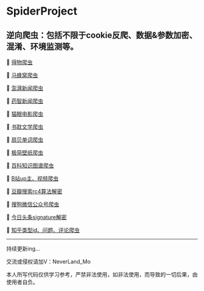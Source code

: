 # SpiderProject

## __逆向爬虫：包括不限于cookie反爬、数据&参数加密、混淆、环境监测等。__

🚩 [得物爬虫](https://github.com/Neverlandsyb/SpiderProject/blob/main/DeWuSpider)

🚩 [马蜂窝爬虫](https://github.com/Neverlandsyb/SpiderProject/blob/main/MafengwoSpider)

🚩 [澎湃新闻爬虫](https://github.com/Neverlandsyb/SpiderProject/blob/main/PengpaiSpider)

🚩 [药智新闻爬虫](https://github.com/Neverlandsyb/SpiderProject/blob/main/YaozhiNewsSpider)

🚩 [猫眼电影爬虫](https://github.com/Neverlandsyb/SpiderProject/blob/main/MaoyanSpider)

🚩 [书耽文学爬虫](https://github.com/Neverlandsyb/SpiderProject/blob/main/ShudanSpider)

🚩 [扇贝单词爬虫](https://github.com/Neverlandsyb/SpiderProject/blob/main/ShanbeiSpider)

🚩 [极简壁纸爬虫](https://github.com/Neverlandsyb/SpiderProject/blob/main/SimpleSpider)

🚩 [百科知识图谱爬虫](https://github.com/Neverlandsyb/SpiderProject/blob/main/BaiduRelationSpider)

🚩 [B站up主、视频爬虫](https://github.com/Neverlandsyb/SpiderProject/blob/main/BilibiliSpider)

🚩 [豆瓣搜索rc4算法解密](https://github.com/Neverlandsyb/SpiderProject/blob/main/DoubanSpider)

🚩 [搜狗微信公众号爬虫](https://github.com/Neverlandsyb/SpiderProject/blob/main/SogouSpider)

🚩 [今日头条signature解密](https://github.com/Neverlandsyb/SpiderProject/blob/main/ToutiaoSpider)

🚩 [知乎类型id、问题、评论爬虫](https://github.com/Neverlandsyb/SpiderProject/blob/main/ZhihuSpider)

-------------------------------------------------------------------------------------------------------------------------

持续更新ing...

交流或侵权请加V：NeverLand_Mo

本人所写代码仅供学习参考，严禁非法使用，如非法使用，而导致的一切后果，由使用者自负。
